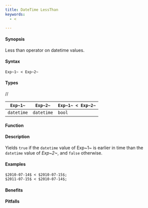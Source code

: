 ```yaml
---
title: DateTime LessThan
keywords:
  - <

---
```


#### Synopsis

Less than operator on datetime values.

#### Syntax

`Exp~1~ < Exp~2~`

#### Types

//

| `Exp~1~`      | `Exp~2~`      | `Exp~1~ < Exp~2~`  |
| --- | --- | --- |
| `datetime`     |  `datetime`    | `bool`               |


#### Function

#### Description

Yields `true` if the `datetime` value of Exp~1~ is earlier in time than the `datetime` value
of _Exp~2~_, and `false` otherwise.

#### Examples

```rascal-shell
$2010-07-14$ < $2010-07-15$;
$2011-07-15$ < $2010-07-14$;
```

#### Benefits

#### Pitfalls


